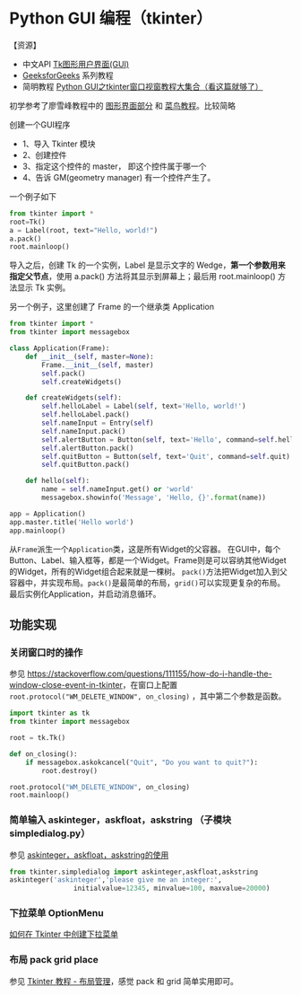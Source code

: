 # Python GUI 编程（tkinter）

【资源】

- 中文API [Tk图形用户界面(GUI)](https://docs.python.org/zh-cn/3/library/tk.html)
- [GeeksforGeeks](https://www.geeksforgeeks.org/python-tkinter-tutorial/) 系列教程
- 简明教程 [Python GUI之tkinter窗口视窗教程大集合（看这篇就够了）](https://www.cnblogs.com/shwee/p/9427975.html)

初学参考了廖雪峰教程中的 [图形界面部分](https://www.liaoxuefeng.com/wiki/1016959663602400/1017786914566560) 和 [菜鸟教程](https://www.runoob.com/python/python-gui-tkinter.html)。比较简略

创建一个GUI程序

- 1、导入 Tkinter 模块
- 2、创建控件
- 3、指定这个控件的 master， 即这个控件属于哪一个
- 4、告诉 GM(geometry manager) 有一个控件产生了。

一个例子如下

```python
from tkinter import *
root=Tk()
a = Label(root, text="Hello, world!")
a.pack()
root.mainloop()
```

导入之后，创建 Tk 的一个实例，Label 是显示文字的 Wedge，**第一个参数用来指定父节点**，使用 a.pack() 方法将其显示到屏幕上；最后用 root.mainloop() 方法显示 Tk 实例。

另一个例子，这里创建了 Frame 的一个继承类 Application

```python
from tkinter import *
from tkinter import messagebox

class Application(Frame):
    def __init__(self, master=None):
        Frame.__init__(self, master)
        self.pack()
        self.createWidgets()

    def createWidgets(self):
        self.helloLabel = Label(self, text='Hello, world!')
        self.helloLabel.pack()
        self.nameInput = Entry(self)
        self.nameInput.pack()
        self.alertButton = Button(self, text='Hello', command=self.hello)
        self.alertButton.pack()
        self.quitButton = Button(self, text='Quit', command=self.quit)
        self.quitButton.pack()

    def hello(self):
        name = self.nameInput.get() or 'world'
        messagebox.showinfo('Message', 'Hello, {}'.format(name))

app = Application()
app.master.title('Hello world')
app.mainloop()
```

从`Frame`派生一个`Application`类，这是所有Widget的父容器。
在GUI中，每个Button、Label、输入框等，都是一个Widget。Frame则是可以容纳其他Widget的Widget，所有的Widget组合起来就是一棵树。
`pack()`方法把Widget加入到父容器中，并实现布局。`pack()`是最简单的布局，`grid()`可以实现更复杂的布局。
最后实例化Application，并启动消息循环。

## 功能实现

### 关闭窗口时的操作

参见 <https://stackoverflow.com/questions/111155/how-do-i-handle-the-window-close-event-in-tkinter>，在窗口上配置 `root.protocol("WM_DELETE_WINDOW", on_closing)` ，其中第二个参数是函数。

```python
import tkinter as tk
from tkinter import messagebox

root = tk.Tk()

def on_closing():
    if messagebox.askokcancel("Quit", "Do you want to quit?"):
        root.destroy()

root.protocol("WM_DELETE_WINDOW", on_closing)
root.mainloop()
```

### 简单输入 askinteger，askfloat，askstring （子模块 simpledialog.py）

参见 [askinteger，askfloat，askstring的使用](https://www.pynote.net/archives/990)

```python
from tkinter.simpledialog import askinteger,askfloat,askstring
askinteger('askinteger','please give me an integer:', 
                initialvalue=12345, minvalue=100, maxvalue=20000)
```

### 下拉菜单 OptionMenu

[如何在 Tkinter 中创建下拉菜单](https://www.delftstack.com/zh/howto/python-tkinter/how-to-create-dropdown-menu-in-tkinter/)

### 布局 pack grid place

参见 [Tkinter 教程 - 布局管理](https://www.delftstack.com/zh/tutorial/tkinter-tutorial/tkinter-geometry-managers/)，感觉 pack 和 grid 简单实用即可。
